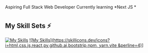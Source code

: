 Aspiring Full Stack Web Developer
Currently learning *Next JS *
#
## My Skill Sets ⚡
[![My Skills](https://skillicons.dev/icons?i=html,css,js)](https://skillicons.dev)
[![My Skills](https://skillicons.dev/icons?i=html,css,js,react,py,github,ai,bootstrip,npm, yarn,vite &perline=4)](https://skillicons.dev)]

#
